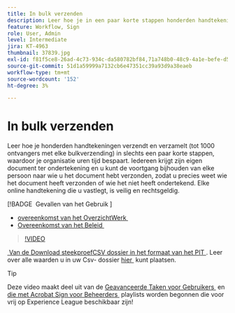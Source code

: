 ```yaml
---
title: In bulk verzenden
description: Leer hoe je in een paar korte stappen honderden handtekeningen tegelijk verzamelt voor elk document
feature: Workflow, Sign
role: User, Admin
level: Intermediate
jira: KT-4963
thumbnail: 37839.jpg
exl-id: f81f5ce8-26ad-4c73-934c-da580782bf84,71a748b0-48c9-4a1e-befe-d5f311d6c05e
source-git-commit: 51d1a59999a7132cb6e47351cc39a93d9a38eaeb
workflow-type: tm+mt
source-wordcount: '152'
ht-degree: 3%

---
```


# In bulk verzenden

Leer hoe je honderden handtekeningen verzendt en verzamelt (tot 1000 ontvangers met elke bulkverzending) in slechts een paar korte stappen, waardoor je organisatie uren tijd bespaart. Iedereen krijgt zijn eigen document ter ondertekening en u kunt de voortgang bijhouden van elke persoon naar wie u het document hebt verzonden, zodat u precies weet wie het document heeft verzonden of wie het niet heeft ondertekend. Elke online handtekening die u vastlegt, is veilig en rechtsgeldig.

[!BADGE &#x200B; Gevallen van het Gebruik &#x200B;]

* [&#x200B; overeenkomst van het OverzichtWerk &#x200B;](https://experienceleague.adobe.com/docs/document-cloud-learn/sign-learning-hub/expand/recipes/gov/usecasegovtelework.html?lang=nl-NL)
* [&#x200B; Overeenkomst van het Beleid &#x200B;](https://experienceleague.adobe.com/docs/document-cloud-learn/sign-learning-hub/expand/recipes/com/usecasecompolicy.html?lang=nl-NL)

>[!VIDEO](https://video.tv.adobe.com/v/33655?quality=12&learn=on&hidetitle=true)

[&#x200B; Van de Download steekproefCSV dossier in het formaat van het PIT &#x200B;](../assets/sendInBulkSample.zip). Leer over alle waarden u in uw Csv- dossier [&#x200B; hier &#x200B;](https://helpx.adobe.com/nl/sign/adv-user/send-in-bulk/send-with-csv.html) kunt plaatsen.

>[!TIP]
>
>Deze video maakt deel uit van de [&#x200B; Geavanceerde Taken voor Gebruikers &#x200B;](https://experienceleague.adobe.com/nl/playlists/acrobat-sign-perform-advanced-tasks-business-users) en [&#x200B; die met Acrobat Sign voor Beheerders &#x200B;](https://experienceleague.adobe.com/nl/playlists/acrobat-sign-get-started-administrators) playlists worden begonnen die voor vrij op Experience League beschikbaar zijn!
